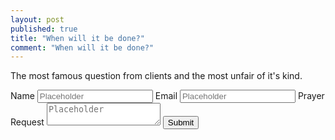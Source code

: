 ```yaml
---
layout: post
published: true
title: "When will it be done?"
comment: "When will it be done?"
---
```


The most famous question from clients and the most unfair of it's kind.

<div class="container-fluid">
  <div class="row-fluid">
    <span class="span12">   
    <form method="post" action="https://formend.com/f/0faf398f2c" enctype="multipart/form-data" role="form">
    <div class="form-group">
	<input type="hidden" name="em-0faf398f2c">
      <label class="control-label">Name</label>
      <input class="textinput form-control" type="text" name="" placeholder="Placeholder">
      <label class="control-label">Email</label>
      <input class="textinput form-control" type="text" placeholder="Placeholder" name="">
      <label class="control-label">Prayer Request</label>
      <textarea placeholder="Placeholder" name="" class="form-control"></textarea>
      <input class="btn btn-primary" type="submit" value="Submit">
      </div>
      </form>
    </span>
  </div>
</div>